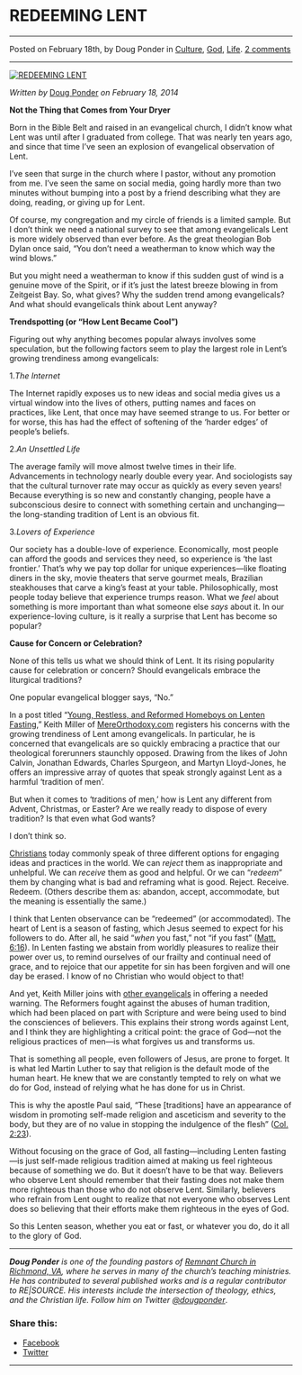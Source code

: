 REDEEMING LENT
==============

* * *

Posted on February 18th, by Doug Ponder in [Culture](http://www.remnantresource.org/category/culture/), [God](http://www.remnantresource.org/category/god/), [Life](http://www.remnantresource.org/category/life/). [2 comments](http://www.remnantresource.org/redeeming-lent/#comments)

* * *

[![REDEEMING LENT](http://www.remnantresource.org/wp-content/uploads/2014/04/Redeeming_Lent.jpg)](http://www.remnantresource.org/wp-content/uploads/2014/04/Redeeming_Lent.jpg)  

_Written by_ [Doug Ponder](http://www.remnantresource.org/author/doug-ponder/ "Posts by Doug Ponder") _on February 18, 2014_

**Not the Thing that Comes from Your Dryer**

Born in the Bible Belt and raised in an evangelical church, I didn’t know what Lent was until after I graduated from college. That was nearly ten years ago, and since that time I’ve seen an explosion of evangelical observation of Lent.

I’ve seen that surge in the church where I pastor, without any promotion from me. I’ve seen the same on social media, going hardly more than two minutes without bumping into a post by a friend describing what they are doing, reading, or giving up for Lent.

Of course, my congregation and my circle of friends is a limited sample. But I don’t think we need a national survey to see that among evangelicals Lent is more widely observed than ever before. As the great theologian Bob Dylan once said, “You don’t need a weatherman to know which way the wind blows.”

But you might need a weatherman to know if this sudden gust of wind is a genuine move of the Spirit, or if it’s just the latest breeze blowing in from Zeitgeist Bay. So, what gives? Why the sudden trend among evangelicals? And what should evangelicals think about Lent anyway?

**Trendspotting (or “How Lent Became Cool”)**

Figuring out why anything becomes popular always involves some speculation, but the following factors seem to play the largest role in Lent’s growing trendiness among evangelicals:

1._The Internet_

The Internet rapidly exposes us to new ideas and social media gives us a virtual window into the lives of others, putting names and faces on practices, like Lent, that once may have seemed strange to us. For better or for worse, this has had the effect of softening of the ‘harder edges’ of people’s beliefs.

2._An Unsettled Life_

The average family will move almost twelve times in their life. Advancements in technology nearly double every year. And sociologists say that the cultural turnover rate may occur as quickly as every seven years! Because everything is so new and constantly changing, people have a subconscious desire to connect with something certain and unchanging—the long-standing tradition of Lent is an obvious fit.

3._Lovers of Experience_

Our society has a double-love of experience. Economically, most people can afford the goods and services they need, so experience is ‘the last frontier.’ That’s why we pay top dollar for unique experiences—like floating diners in the sky, movie theaters that serve gourmet meals, Brazilian steakhouses that carve a king’s feast at your table. Philosophically, most people today believe that experience trumps reason. What we _feel_ about something is more important than what someone else _says_ about it. In our experience-loving culture, is it really a surprise that Lent has become so popular?

**Cause for Concern or Celebration?**

None of this tells us what we should think of Lent. It its rising popularity cause for celebration or concern? Should evangelicals embrace the liturgical traditions?

One popular evangelical blogger says, “No.”

In a post titled “[Young, Restless, and Reformed Homeboys on Lenten Fasting](http://mereorthodoxy.com/young-restless-reformed-homeboys-lenten-fasting/),” Keith Miller of [MereOrthodoxy.com](http://mereorthodoxy.com/young-restless-reformed-homeboys-lenten-fasting/) registers his concerns with the growing trendiness of Lent among evangelicals. In particular, he is concerned that evangelicals are so quickly embracing a practice that our theological forerunners staunchly opposed. Drawing from the likes of John Calvin, Jonathan Edwards, Charles Spurgeon, and Martyn Lloyd-Jones, he offers an impressive array of quotes that speak strongly against Lent as a harmful ‘tradition of men’.

But when it comes to ‘traditions of men,’ how is Lent any different from Advent, Christmas, or Easter? Are we really ready to dispose of every tradition? Is that even what God wants?

I don’t think so.

[Christians](http://www.christianity.com/) today commonly speak of three different options for engaging ideas and practices in the world. We can _reject_ them as inappropriate and unhelpful. We can _receive_ them as good and helpful. Or we can “_redeem_” them by changing what is bad and reframing what is good. Reject. Receive. Redeem. (Others describe them as: abandon, accept, accommodate, but the meaning is essentially the same.)

I think that Lenten observance can be “redeemed” (or accommodated). The heart of Lent is a season of fasting, which Jesus seemed to expect for his followers to do. After all, he said “_when_ you fast,” not “if you fast” ([Matt. 6:16](http://www.biblestudytools.com/esv/matthew/6-16.html)). In Lenten fasting we abstain from worldly pleasures to realize their power over us, to remind ourselves of our frailty and continual need of grace, and to rejoice that our appetite for sin has been forgiven and will one day be erased. I know of no Christian who would object to that!

And yet, Keith Miller joins with [other evangelicals](http://dougwils.com/s7-engaging-the-culture/on-being-a-lentendud.html) in offering a needed warning. The Reformers fought against the abuses of human tradition, which had been placed on part with Scripture and were being used to bind the consciences of believers. This explains their strong words against Lent, and I think they are highlighting a critical point: the grace of God—not the religious practices of men—is what forgives us and transforms us.

That is something all people, even followers of Jesus, are prone to forget. It is what led Martin Luther to say that religion is the default mode of the human heart. He knew that we are constantly tempted to rely on what we do for God, instead of relying what he has done for us in Christ.

This is why the apostle Paul said, “These \[traditions\] have an appearance of wisdom in promoting self-made religion and asceticism and severity to the body, but they are of no value in stopping the indulgence of the flesh” ([Col. 2:23](http://www.biblestudytools.com/esv/colossians/2-23.html)).

Without focusing on the grace of God, all fasting—including Lenten fasting—is just self-made religious tradition aimed at making us feel righteous because of something we do. But it doesn’t have to be that way. Believers who observe Lent should remember that their fasting does not make them more righteous than those who do not observe Lent. Similarly, believers who refrain from Lent ought to realize that not everyone who observes Lent does so believing that their efforts make them righteous in the eyes of God.

So this Lenten season, whether you eat or fast, or whatever you do, do it all to the glory of God.

* * *

_**Doug Ponder** is one of the founding pastors of [Remnant Church in Richmond, VA](http://www.remnantrichmond.org/), where he serves in many of the church’s teaching ministries. He has contributed to several published works and is a regular contributor to RE|SOURCE. His interests include the intersection of theology, ethics, and the Christian life. Follow him on Twitter [@dougponder](https://twitter.com/dougponder)_.

### Share this:

*   [Facebook](http://www.remnantresource.org/redeeming-lent/?share=facebook "Click to share on Facebook")
*   [Twitter](http://www.remnantresource.org/redeeming-lent/?share=twitter "Click to share on Twitter")

  

* * *
